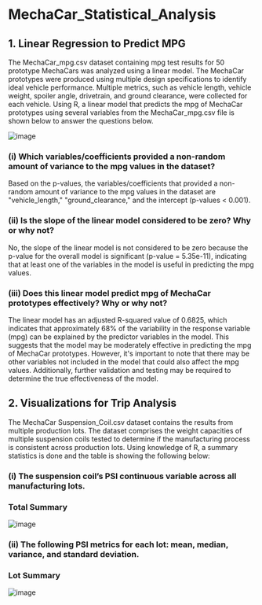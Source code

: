 # MechaCar_Statistical_Analysis

## 1. Linear Regression to Predict MPG
The MechaCar_mpg.csv dataset containing mpg test results for 50 prototype MechaCars was analyzed using a linear model. The MechaCar prototypes were produced using multiple design specifications to identify ideal vehicle performance. Multiple metrics, such as vehicle length, vehicle weight, spoiler angle, drivetrain, and ground clearance, were collected for each vehicle. Using R, a linear model that predicts the mpg of MechaCar prototypes using several variables from the MechaCar_mpg.csv file is shown below to answer the questions below.

![image](https://user-images.githubusercontent.com/114967995/231612365-31338d73-4f36-48f2-b2bf-703c167b553b.png)


### (i) Which variables/coefficients provided a non-random amount of variance to the mpg values in the dataset?
Based on the p-values, the variables/coefficients that provided a non-random amount of variance to the mpg values in the dataset are "vehicle_length," "ground_clearance," and the intercept (p-values < 0.001).

### (ii) Is the slope of the linear model considered to be zero? Why or why not?
No, the slope of the linear model is not considered to be zero because the p-value for the overall model is significant (p-value = 5.35e-11), indicating that at least one of the variables in the model is useful in predicting the mpg values.

### (iii) Does this linear model predict mpg of MechaCar prototypes effectively? Why or why not?
The linear model has an adjusted R-squared value of 0.6825, which indicates that approximately 68% of the variability in the response variable (mpg) can be explained by the predictor variables in the model. This suggests that the model may be moderately effective in predicting the mpg of MechaCar prototypes. However, it's important to note that there may be other variables not included in the model that could also affect the mpg values. Additionally, further validation and testing may be required to determine the true effectiveness of the model.


## 2. Visualizations for Trip Analysis
The MechaCar Suspension_Coil.csv dataset contains the results from multiple production lots. The dataset comprises the weight capacities of multiple suspension coils  tested to determine if the manufacturing process is consistent across production lots. Using knowledge of R, a summary statistics is done and the table is showing the following below:
### (i) The suspension coil’s PSI continuous variable across all manufacturing lots.

### Total Summary 
![image](https://user-images.githubusercontent.com/114967995/231612686-80ae8fac-571c-411c-83e1-1be8d1197900.png)



### (ii) The following PSI metrics for each lot: mean, median, variance, and standard deviation.

### Lot Summary
![image](https://user-images.githubusercontent.com/114967995/231615478-db7da3aa-2609-4a44-b69e-0820c35c9a66.png)





